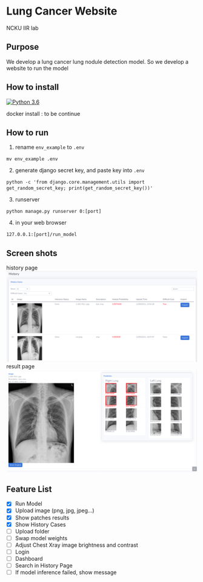 # Lung Cancer Website
NCKU IIR lab

## Purpose
We develop a lung cancer lung nodule detection model. So we develop a website to run the model

## How to install
[![Python 3.6](https://img.shields.io/badge/python-3.6-blue.svg)](https://www.python.org/downloads/release/python-360/)

docker install : to be continue

## How to run
1. rename `env_example` to `.env`
```
mv env_example .env
```
2. generate django secret key, and paste key into `.env`
```
python -c 'from django.core.management.utils import get_random_secret_key; print(get_random_secret_key())'
```
3. runserver
```
python manage.py runserver 0:[port]
```
4. in your web browser
```
127.0.0.1:[port]/run_model
```

## Screen shots
history page
![Alt text](readme_img/history_page.png "history")
result page
![Alt text](readme_img/result_page.png "result")

## Feature List
- [x] Run Model
- [x] Upload image (png, jpg, jpeg...)
- [x] Show patches results
- [x] Show History Cases
- [ ] Upload folder
- [ ] Swap model weights
- [ ] Adjust Chest Xray image brightness and contrast
- [ ] Login
- [ ] Dashboard
- [ ] Search in History Page
- [ ] If model inference failed, show message